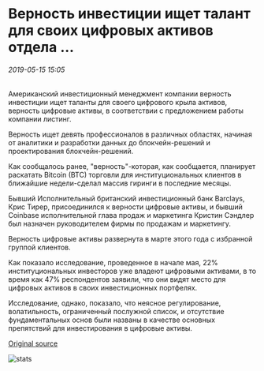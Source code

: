 # Верность инвестиции ищет талант для своих цифровых активов отдела ...

###### 2019-05-15 15:05

Американский инвестиционный менеджмент компании верность инвестиции ищет таланты для своего цифрового крыла активов, верность цифровые активы, в соответствии с предложением работы компании листинг.

Верность ищет девять профессионалов в различных областях, начиная от аналитики и разработки данных до блокчейн-решений и проектирования блокчейн-решений.

Как сообщалось ранее, "верность"-которая, как сообщается, планирует раскатать Bitcoin (BTC) торговли для институциональных клиентов в ближайшие недели-сделал массив гиринги в последние месяцы.

Бывший Исполнительный британский инвестиционный банк Barclays, Крис Тирер, присоединился к верности цифровые активы, и бывший Coinbase исполнительной глава продаж и маркетинга Кристин Сэндлер был назначен руководителем фирмы по продажам и маркетингу.

Верность цифровые активы развернута в марте этого года с избранной группой клиентов.

Как показало исследование, проведенное в начале мая, 22% институциональных инвесторов уже владеют цифровыми активами, в то время как 47% респондентов заявили, что они видят место для цифровых активов в своих инвестиционных портфелях.

Исследование, однако, показало, что неясное регулирование, волатильность, ограниченный послужной список, и отсутствие фундаментальных основ были названы в качестве основных препятствий для инвестирования в цифровые активы.

[Original source](https://cointelegraph.com/news/fidelity-investments-seeks-talent-for-its-digital-assets-division)

![stats](https://c.statcounter.com/11760860/0/a89fa40b/1/ "stats")